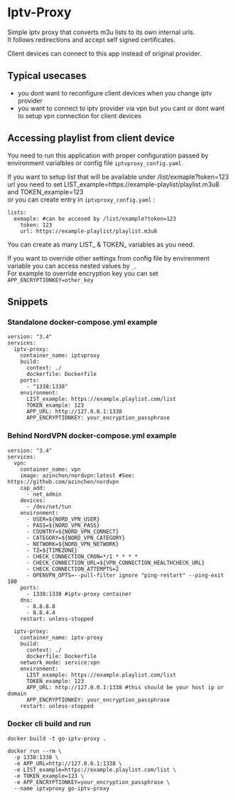 # Iptv-Proxy

Simple iptv proxy that converts m3u lists to its own internal urls.  
It follows redirections and accept self signed certificates.

Client devices can connect to this app instead of original provider.  

## Typical usecases

* you dont want to reconfigure client devices when you change iptv provider
* you want to connect to iptv provider via vpn but you cant or dont want to setup vpn connection for client devices 

## Accessing playlist from client device

You need to run this application with proper configuration passed by environment varialbles or config file ```iptvproxy_config.yaml```.

If you want to setup list that will be available under /list/exmaple?token=123 url you need to set LIST_example=https://example-playlist/playlist.m3u8 and TOKEN_example=123  
or you can create entry in ```iptvproxy_config.yaml``` :   
```
lists:
  exmaple: #can be accesed by /list/example?token=123
    token: 123
    url: https://example-playlist/playlist.m3u8
```

You can create as many LIST_ & TOKEN_ variables as you need.  
  
If you want to override other settings from config file by envirenment variable you can access nested values by ```_```.  
For example to override encryption key you can set ```APP_ENCRYPTIONKEY=other_key```



## Snippets

### Standalone docker-compose.yml example

```
version: "3.4"
services:
  iptv-proxy:
    container_name: iptvproxy
    build:
      context: ./
      dockerfile: Dockerfile
    ports:
      - "1338:1338"
    environment:
      LIST_example: https://example.playlist.com/list
      TOKEN_example: 123
      APP_URL: http://127.0.0.1:1338
      APP_ENCRYPTIONKEY: your_encryption_passphrase
```

### Behind NordVPN docker-compose.yml example

```
version: "3.4"
services:
  vpn:
    container_name: vpn
    image: azinchen/nordvpn:latest #See: https://github.com/azinchen/nordvpn
    cap_add:
      - net_admin
    devices:
      - /dev/net/tun
    environment:
      - USER=${NORD_VPN_USER}
      - PASS=${NORD_VPN_PASS}
      - COUNTRY=${NORD_VPN_CONNECT}
      - CATEGORY=${NORD_VPN_CATEGORY}
      - NETWORK=${NORD_VPN_NETWORK}
      - TZ=${TIMEZONE}
      - CHECK_CONNECTION_CRON=*/1 * * * * 
      - CHECK_CONNECTION_URL=${VPN_CONNECTION_HEALTHCHECK_URL}
      - CHECK_CONNECTION_ATTEMPTS=2
      - OPENVPN_OPTS=--pull-filter ignore "ping-restart" --ping-exit 180
    ports:
      - 1338:1338 #iptv-proxy container
    dns:
      - 8.8.8.8
      - 8.8.4.4
    restart: unless-stopped

  iptv-proxy:
    container_name: iptv-proxy
    build:
      context: ./
      dockerfile: Dockerfile
    network_mode: service:vpn
    environment:
      LIST_example: https://example.playlist.com/list
      TOKEN_example: 123
      APP_URL: http://127.0.0.1:1338 #this should be your host ip or domain
      APP_ENCRYPTIONKEY: your_encryption_passphrase
    restart: unless-stopped
```

### Docker cli build and run

```
docker build -t go-iptv-proxy .
```

```
docker run --rm \
  -p 1338:1338 \
  -e APP_URL=http://127.0.0.1:1338 \
  -e LIST_example=https://example.playlist.com/list \
  -e TOKEN_example=123 \
  -e APP_ENCRYPTIONKEY=your_encryption_passphrase \
  --name iptvproxy go-iptv-proxy
```

